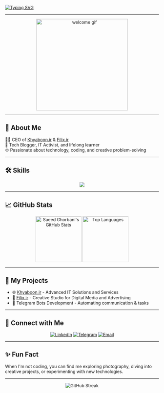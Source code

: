 [![Typing SVG](https://readme-typing-svg.demolab.com?font=Fira+Code&weight=600&size=28&pause=500&color=F74736&background=F8FFF400&width=600&lines=Hi%2C+I'm+Saeed+Ghorbani!+👋;Welcome+to+my+GitHub+Page!;Tech+Blogger+%26+IT+Activist+🚀)](https://git.io/typing-svg)

---

<div align="center">
  <img src="https://user-images.githubusercontent.com/80854866/251865590-96096c8b-d474-4baf-9176-8e5bf2f45e7e.gif" width="300px" alt="welcome gif">
</div>

---

## 🌟 About Me
👨‍💻 CEO of [Khyaboon.ir](https://khyaboon.ir) & [Filix.ir](https://filix.ir)  
📝 Tech Blogger, IT Activist, and lifelong learner  
⚙️ Passionate about technology, coding, and creative problem-solving

---

## 🛠️ Skills
<p align="center">
  <a href="https://github.com/saeed-54996">
    <img src="https://skillicons.dev/icons?i=html,css,php,py,linux,ubuntu,cloudflare,git,github,mysql,blender,figma,ps,ai,xd,pr,ae&perline=10" />
  </a>
</p>

---

## 📈 GitHub Stats
<div align="center">
  <img src="https://github-readme-stats.vercel.app/api?username=saeed-54996&theme=nord&show_icons=true&hide_border=true&count_private=true" height="150px" alt="Saeed Ghorbani's GitHub Stats">
  <img src="https://github-readme-stats.vercel.app/api/top-langs/?username=saeed-54996&theme=nord&show_icons=true&hide_border=true&layout=compact" height="150px" alt="Top Languages">
</div>

---

## 🚀 My Projects
- 🌐 [Khyaboon.ir](https://khyaboon.ir) - Advanced IT Solutions and Services  
- 🎨 [Filix.ir](https://filix.ir) - Creative Studio for Digital Media and Advertising  
- 🤖 Telegram Bots Development - Automating communication & tasks  

---

## 🔗 Connect with Me
<p align="center">
  <a href="https://www.linkedin.com/in/saeed-ghorbani/"><img src="https://img.shields.io/badge/LinkedIn-%230A66C2.svg?style=for-the-badge&logo=linkedin&logoColor=white" alt="LinkedIn"></a>
  <a href="https://t.me/saeed_54996"><img src="https://img.shields.io/badge/Telegram-%232CA5E0.svg?style=for-the-badge&logo=telegram&logoColor=white" alt="Telegram"></a>
  <a href="mailto:ghorbani.saeed82@gmail.com"><img src="https://img.shields.io/badge/Email-%23EA4335.svg?style=for-the-badge&logo=gmail&logoColor=white" alt="Email"></a>
</p>

---

## ✨ Fun Fact
When I'm not coding, you can find me exploring photography, diving into creative projects, or experimenting with new technologies.

---
<div align="center">
  <img src="https://github-readme-streak-stats.herokuapp.com/?user=saeed-54996&theme=nord&hide_border=true" alt="GitHub Streak">
</div>
